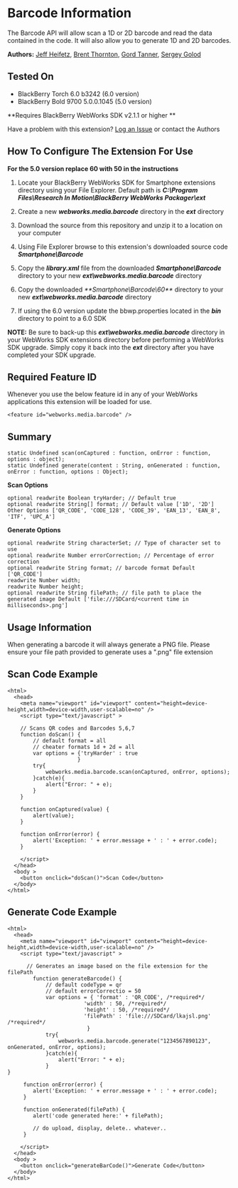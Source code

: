 # Barcode Information
The Barcode API will allow scan a 1D or 2D barcode and read the data contained in the code.  It will also allow you to generate 1D and 2D barcodes.

**Authors:** [Jeff Heifetz](https://github.com/jeffheifetz), [Brent Thornton](https://github.com/bthornton32), [Gord Tanner](https://github.com/gtanner), [Sergey Golod](https://github.com/tohman)

## Tested On

* BlackBerry Torch 6.0 b3242 (6.0 version)
* BlackBerry Bold 9700 5.0.0.1045 (5.0 version)

**Requires BlackBerry WebWorks SDK v2.1.1 or higher **

Have a problem with this extension?  [Log an Issue](https://github.com/blackberry/WebWorks-Community-APIs/issues) or contact the Authors

## How To Configure The Extension For Use
**For the 5.0 version replace 60 with 50 in the instructions**

1. Locate your BlackBerry WebWorks SDK for Smartphone extensions directory using your File Explorer.  Default path is _**C:\Program Files\Research In Motion\BlackBerry WebWorks Packager\ext**_

2. Create a new _**webworks.media.barcode**_ directory in the _**ext**_ directory

3. Download the source from this repository and unzip it to a location on your computer

4. Using File Explorer browse to this extension's downloaded source code _**Smartphone\Barcode**_

5. Copy the _**library.xml**_ file from the downloaded _**Smartphone\Barcode**_ directory to your new _**ext\webworks.media.barcode**_ directory

6. Copy the downloaded _**Smartphone\Barcode\60\**_ directory to your new _**ext\webworks.media.barcode**_ directory

7. If using the 6.0 version update the bbwp.properties located in the _**bin**_ directory to point to a 6.0 SDK

**NOTE:** Be sure to back-up this _**ext\webworks.media.barcode**_ directory in your WebWorks SDK extensions directory before performing a WebWorks SDK upgrade. Simply copy it back into the _**ext**_ directory after you have completed your SDK upgrade.

## Required Feature ID
Whenever you use the below feature id in any of your WebWorks applications this extension will be loaded for use.

    <feature id="webworks.media.barcode" />

## Summary

    static Undefined scan(onCaptured : function, onError : function, options : object);
    static Undefined generate(content : String, onGenerated : function, onError : function, options : Object);
	
**Scan Options**

    optional readwrite Boolean tryHarder; // Default true
	optional readwrite String[] format; // Default value ['1D', '2D'] Other Options ['QR_CODE', 'CODE_128', 'CODE_39', 'EAN_13', 'EAN_8', 'ITF', 'UPC_A']
	
**Generate Options**

    optional readwrite String characterSet; // Type of character set to use 
	optional readwrite Number errorCorrection; // Percentage of error correction
	optional readwrite String format; // barcode format Default ['QR_CODE']
	readwrite Number width; 
	readwrite Number height;
	optional readwrite String filePath; // file path to place the generated image Default ['file:///SDCard/<current time in milliseconds>.png']

	
## Usage Information

When generating a barcode it will always generate a PNG file.  Please ensure your file path provided to generate uses a ".png" file extension

## Scan Code Example

    <html>
      <head>
        <meta name="viewport" id="viewport" content="height=device-height,width=device-width,user-scalable=no" />
        <script type="text/javascript" >
        
        // Scans QR codes and Barcodes 5,6,7
        function doScan() {
            // default format = all
            // cheater formats 1d + 2d = all
            var options = {'tryHarder' : true
                          }
            try{
                webworks.media.barcode.scan(onCaptured, onError, options);
            }catch(e){
                alert("Error: " + e);
            }
        }
		 
		function onCaptured(value) {
            alert(value);
		}
		 
		function onError(error) {
            alert('Exception: ' + error.message + ' : ' + error.code);
		}
		 
        </script>
      </head>
      <body >
    	<button onclick="doScan()">Scan Code</button>
      </body>
    </html>

## Generate Code Example

    <html>
      <head>
        <meta name="viewport" id="viewport" content="height=device-height,width=device-width,user-scalable=no" />
        <script type="text/javascript" >
		
	      // Generates an image based on the file extension for the filePath
		    function generateBarcode() {
		        // default codeType = qr
		        // default errorCorrectio = 50
		        var options = { 'format' : 'QR_CODE', /*required*/
		                    'width' : 50, /*required*/
		                    'height' : 50, /*required*/
		                    'filePath' : 'file:///SDCard/lkajsl.png' /*required*/
		                     }
		        try{
		            webworks.media.barcode.generate("1234567890123", onGenerated, onError, options);
		        }catch(e){
		            alert("Error: " + e);
		        }
    }
		 
		 function onError(error) {
			alert('Exception: ' + error.message + ' : ' + error.code);
		 }
		 
		 function onGenerated(filePath) {
		    alert('code generated here:' + filePath);
		
		    // do upload, display, delete.. whatever..
	     }
		 
        </script>
      </head>
      <body >
    	<button onclick="generateBarCode()">Generate Code</button>
      </body>
    </html>

